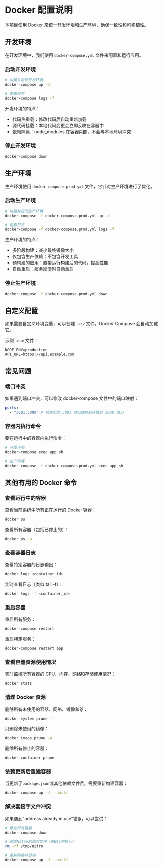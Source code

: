 # Docker 配置说明

本项目使用 Docker 来统一开发环境和生产环境，确保一致性和可移植性。

## 开发环境

在开发环境中，我们使用 `docker-compose.yml` 文件来配置和运行应用。

### 启动开发环境

```bash
# 构建并启动开发环境
docker-compose up -d

# 查看日志
docker-compose logs -f
```

开发环境的特点：

- 代码热重载：修改代码后自动重新加载
- 源代码挂载：本地代码变更会立即反映在容器中
- 依赖隔离：node_modules 在容器内部，不会与本地环境冲突

### 停止开发环境

```bash
docker-compose down
```

## 生产环境

生产环境使用 `docker-compose.prod.yml` 文件，它针对生产环境进行了优化。

### 启动生产环境

```bash
# 构建并启动生产环境
docker-compose -f docker-compose.prod.yml up -d

# 查看日志
docker-compose -f docker-compose.prod.yml logs -f
```

生产环境的特点：

- 多阶段构建：减小最终镜像大小
- 仅包含生产依赖：不包含开发工具
- 预构建的应用：直接运行构建后的代码，提高性能
- 自动重启：服务崩溃时自动重启

### 停止生产环境

```bash
docker-compose -f docker-compose.prod.yml down
```

## 自定义配置

如果需要自定义环境变量，可以创建 `.env` 文件，Docker Compose 会自动加载它。

示例 `.env` 文件：

```
NODE_ENV=production
API_URL=https://api.example.com
```

## 常见问题

### 端口冲突

如果遇到端口冲突，可以修改 docker-compose 文件中的端口映射：

```yaml
ports:
  - "3001:3000" # 将主机的 3001 端口映射到容器的 3000 端口
```

### 容器内执行命令

要在运行中的容器内执行命令：

```bash
# 开发环境
docker-compose exec app sh

# 生产环境
docker-compose -f docker-compose.prod.yml exec app sh
```

## 其他有用的 Docker 命令

### 查看运行中的容器

查看当前系统中所有正在运行的 Docker 容器：

```bash
docker ps
```

查看所有容器（包括已停止的）：

```bash
docker ps -a
```

### 查看容器日志

查看特定容器的日志输出：

```bash
docker logs <container_id>
```

实时查看日志（类似 tail -f）：

```bash
docker logs -f <container_id>
```

### 重启容器

重启所有服务：

```bash
docker-compose restart
```

重启特定服务：

```bash
docker-compose restart app
```

### 查看容器资源使用情况

实时监控所有容器的 CPU、内存、网络和存储使用情况：

```bash
docker stats
```

### 清理 Docker 资源

删除所有未使用的容器、网络、镜像和卷：

```bash
docker system prune -f
```

只删除未使用的镜像：

```bash
docker image prune -a
```

删除所有停止的容器：

```bash
docker container prune
```

### 依赖更新后重建容器

当更新了`package.json`或其他依赖文件后，需要重新构建容器：

```bash
docker-compose up -d --build
```

### 解决套接字文件冲突

如果遇到"address already in use"错误，可以尝试：

```bash
# 停止所有容器
docker-compose down

# 删除Nitro的临时文件（在WSL中执行）
rm -rf /tmp/nitro

# 重新构建并启动
docker-compose up -d --build
```
